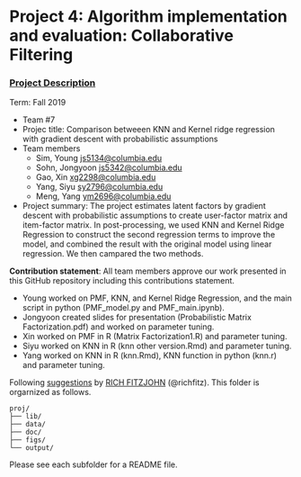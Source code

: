 # Project 4: Algorithm implementation and evaluation: Collaborative Filtering

### [Project Description](doc/project4_desc.md)

Term: Fall 2019

+ Team #7 
+ Projec title: Comparison betweeen KNN and Kernel ridge regression with gradient descent with probabilistic assumptions
+ Team members
	+ Sim, Young js5134@columbia.edu
	+ Sohn, Jongyoon js5342@columbia.edu
	+ Gao, Xin xg2298@columbia.edu
	+ Yang, Siyu sy2796@columbia.edu
	+ Meng, Yang ym2696@columbia.edu
+ Project summary: The project estimates latent factors by gradient descent with probabilistic assumptions to create user-factor matrix and item-factor matrix. In post-processing, we used KNN and Kernel Ridge Regression to construct the second regression terms to improve the model, and combined the result with the original model using linear regression. We then campared the two methods.
	
**Contribution statement**: All team members approve our work presented in this GitHub repository including this contributions statement. 
+ Young worked on PMF, KNN, and Kernel Ridge Regression, and the main script in python (PMF_model.py and PMF_main.ipynb).
+ Jongyoon created slides for presentation (Probabilistic Matrix Factorization.pdf) and worked on parameter tuning.
+ Xin worked on PMF in R (Matrix Factorization1.R) and parameter tuning.
+ Siyu worked on KNN in R (knn other version.Rmd) and parameter tuning.
+ Yang worked on KNN in R (knn.Rmd), KNN function in python (knn.r) and parameter tuning.

Following [suggestions](http://nicercode.github.io/blog/2013-04-05-projects/) by [RICH FITZJOHN](http://nicercode.github.io/about/#Team) (@richfitz). This folder is orgarnized as follows.

```
proj/
├── lib/
├── data/
├── doc/
├── figs/
└── output/
```

Please see each subfolder for a README file.
